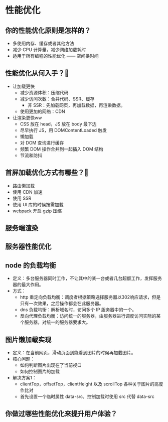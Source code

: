 # 性能优化
## 你的性能优化原则是怎样的？
- 多使用内存、缓存或者其他方法
- 减少 CPU 计算量，减少网络加载耗时
- 适用于所有编程的性能优化 —— 空间换时间

## 性能优化从何入手？:star2:
- 让加载更快
	- 减少资源体积：压缩代码
	- 减少访问次数：合并代码、SSR、缓存
		- 非 SSR：先加载网页，再加载数据，再渲染数据。
	- 使用更加的网络：CDN
- 让渲染更快ww
	- CSS 放在 head，JS 放在 body 最下边
	- 尽早执行 JS，用 DOMContentLoaded 触发
	- 懒加载 
	- 对 DOM 查询进行缓存
	- 频繁 DOM 操作合并到一起插入 DOM 结构
	- 节流和防抖

## 首屏加载优化方式有哪些？:star2:
- 路由懒加载
- 使用 CDN 加速
- 使用 SSR
- 使用 UI 库的时候按需加载
- webpack 开启 gzip 压缩

## 服务端渲染

## 服务器性能优化

## node 的负载均衡
- 定义：多台服务器同时工作，不让其中的某一台或者几台超额工作，发挥服务器的最大作用。
- 方式：
	- http 重定向负载均衡：调度者根据策略选择服务器以302响应请求，但是只有一次效果，之后操作都会在此服务器。
	- dns 负载均衡：解析域名时，访问多个 IP 服务器中的一个。
	- 反向代理负载均衡：访问统一的服务器，由服务器进行调度访问实际的某个服务器，对统一的服务器要求大。

## 图片懒加载实现
- 定义：在当前网页，滑动页面到能看到图片的时候再加载图片。
- 核心问题：
	- 如何判断图片出现在了当前视口
	- 如何控制图片的加载
- 解决方案1：
	- clientTop，offsetTop，clientHeight 以及 scrollTop 各种关于图片的高度作比对
  - 首先设置一个临时属性 data-src，控制加载时使用 src 代替 data-src

## 你做过哪些性能优化来提升用户体验？
